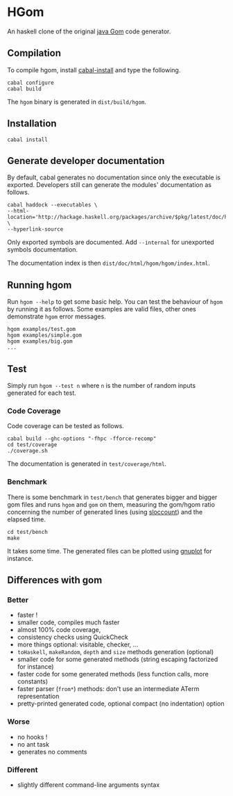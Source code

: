 # HGom #

An haskell clone of the original [java Gom](http://tom.loria.fr) code
generator.

## Compilation ##

To compile hgom, install 
[cabal-install](http://hackage.haskell.org/trac/hackage/wiki/CabalInstall)
and type the following.

    cabal configure
    cabal build

The `hgom` binary is generated in `dist/build/hgom`.

## Installation ##

    cabal install

## Generate developer documentation ##

By default, cabal generates no documentation since only the executable is
exported. Developers still can generate the modules' documentation as follows.

    cabal haddock --executables \
    --html-location='http://hackage.haskell.org/packages/archive/$pkg/latest/doc/html' \
    --hyperlink-source 

Only exported symbols are documented. Add `--internal` for unexported symbols
documentation.

The documentation index is then `dist/doc/html/hgom/hgom/index.html`.

## Running hgom ##

Run `hgom --help` to get some basic help. 
You can test the behaviour of `hgom` by running it as follows. Some examples
are valid files, other ones demonstrate `hgom` error messages.

    hgom examples/test.gom
    hgom examples/simple.gom
    hgom examples/big.gom
    ...

## Test ##

Simply run `hgom --test n` where `n` is the number of random inputs generated
for each test.

### Code Coverage ###

Code coverage can be tested as follows.

    cabal build --ghc-options "-fhpc -fforce-recomp"
    cd test/coverage
    ./coverage.sh

The documentation is generated in `test/coverage/html`.

### Benchmark ###

There is some benchmark in `test/bench` that generates bigger and bigger gom
files and runs `hgom` and `gom` on them, measuring the gom/hgom ratio
concerning the number of generated lines (using
[sloccount](http://www.dwheeler.com/sloccount)) and the elapsed time.

    cd test/bench
    make

It takes some time. The generated files can be plotted using
[gnuplot](http://www.gnuplot.info) for instance.

## Differences with gom ##

### Better ###

 * faster !
 * smaller code, compiles much faster
 * almost 100% code coverage,
 * consistency checks using QuickCheck
 * more things optional: visitable, checker, ...
 * `toHaskell`, `makeRandom`, `depth` and `size`
    methods generation (optional)
 * smaller code for some generated 
   methods (string escaping factorized for instance)
 * faster code for some generated 
   methods (less function calls, more constants)
 * faster parser (`from*`) methods: don't use an
   intermediate ATerm representation
 * pretty-printed generated code, 
   optional compact (no indentation) option

### Worse ###

 * no hooks !
 * no ant task
 * generates no comments

### Different ###

 * slightly different command-line arguments syntax
